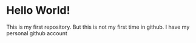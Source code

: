 # Hello World!

This is my first repository.
But this is not my first time in github. I have my personal github account

